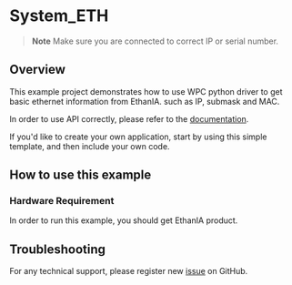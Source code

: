 # System_ETH
> **Note**
> Make sure you are connected to correct IP or serial number.

## Overview

This example project demonstrates how to use WPC python driver to get basic ethernet information from EthanIA.
such as IP, submask and MAC.

In order to use API correctly, please refer to the [documentation](https://wpc-systems-ltd.github.io/WPC_Python_driver_release/).

If you'd like to create your own application, start by using this simple template, and then include your own code.

## How to use this example

### Hardware Requirement

In order to run this example, you should get EthanIA product.

## Troubleshooting

For any technical support, please register new [issue](https://github.com/WPC-Systems-Ltd/WPC_Python_driver_release/issues) on GitHub.